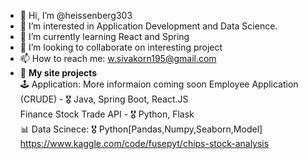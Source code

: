 - 👋 Hi, I’m @heissenberg303
- 👀 I’m interested in Application Development and Data Science.
- 🌱 I’m currently learning React and Spring
- 💞️ I’m looking to collaborate on interesting project
- 📫 How to reach me: w.sivakorn195@gmail.com
- :gift: **My site projects**  
                         :joystick: Application: More informaion coming  soon
                                                 Employee Application (CRUDE) - :medal_military: Java, Spring Boot, React.JS<br/>
                                                 Finance Stock Trade API - :medal_military: Python, Flask<br/>
                         :bar_chart: Data Scinece: :medal_military: Python[Pandas,Numpy,Seaborn,Model]<br/>
                                                  https://www.kaggle.com/code/fusepyt/chips-stock-analysis<br/>

<!---
heissenberg303/heissenberg303 is a ✨ special ✨ repository because its `README.md` (this file) appears on your GitHub profile.
You can click the Preview link to take a look at your changes.
--->
